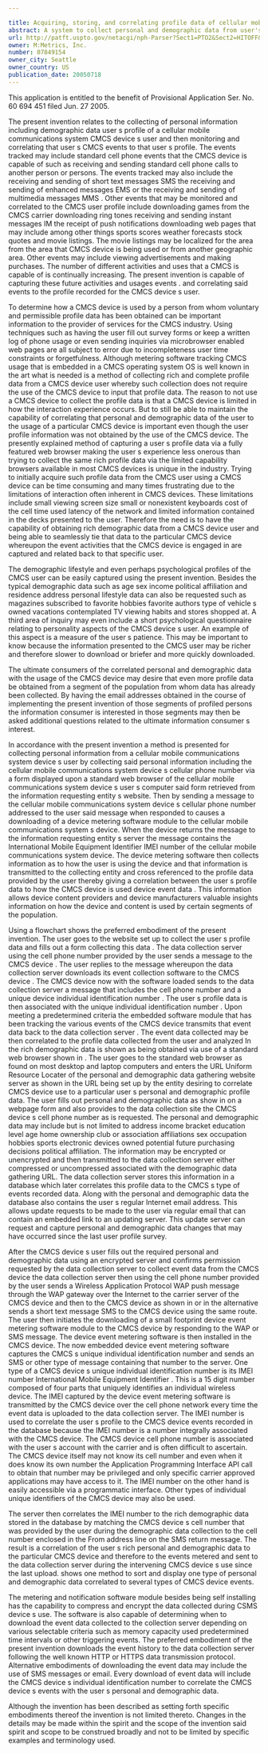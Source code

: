 ```yaml
---

title: Acquiring, storing, and correlating profile data of cellular mobile communications system's users to events
abstract: A system to collect personal and demographic data from user's of cellular mobile communications system devices. This system uses a standard web browser to collect the personal and demographic data instead of the device itself because of the limited interactive experience available to cellular mobile communications system device users. After obtaining data from the user including the user's cellular mobile communications system device's cellular phone number, a message is sent to the device. When a link is the message is activated a small event collection data software module is downloaded to the cellular mobile communications system device. The return message to the data collection entity incorporates the cellular mobile communications system device's International Mobile Equipment Identifier (IMEI) number. This number then ties the event data collected by the module to the personal and demographic information collected from the cellular mobile communications system device user.
url: http://patft.uspto.gov/netacgi/nph-Parser?Sect1=PTO2&Sect2=HITOFF&p=1&u=%2Fnetahtml%2FPTO%2Fsearch-adv.htm&r=1&f=G&l=50&d=PALL&S1=07849154&OS=07849154&RS=07849154
owner: M:Metrics, Inc.
number: 07849154
owner_city: Seattle
owner_country: US
publication_date: 20050718
---
```

This application is entitled to the benefit of Provisional Application Ser. No. 60 694 451 filed Jun. 27 2005.

The present invention relates to the collecting of personal information including demographic data user s profile of a cellular mobile communications system CMCS device s user and then monitoring and correlating that user s CMCS events to that user s profile. The events tracked may include standard cell phone events that the CMCS device is capable of such as receiving and sending standard cell phone calls to another person or persons. The events tracked may also include the receiving and sending of short text messages SMS the receiving and sending of enhanced messages EMS or the receiving and sending of multimedia messages MMS . Other events that may be monitored and correlated to the CMCS user profile include downloading games from the CMCS carrier downloading ring tones receiving and sending instant messages IM the receipt of push notifications downloading web pages that may include among other things sports scores weather forecasts stock quotes and movie listings. The movie listings may be localized for the area from the area that CMCS device is being used or from another geographic area. Other events may include viewing advertisements and making purchases. The number of different activities and uses that a CMCS is capable of is continually increasing. The present invention is capable of capturing these future activities and usages events . and correlating said events to the profile recorded for the CMCS device s user.

To determine how a CMCS device is used by a person from whom voluntary and permissible profile data has been obtained can be important information to the provider of services for the CMCS industry. Using techniques such as having the user fill out survey forms or keep a written log of phone usage or even sending inquiries via microbrowser enabled web pages are all subject to error due to incompleteness user time constraints or forgetfulness. Although metering software tracking CMCS usage that is embedded in a CMCS operating system OS is well known in the art what is needed is a method of collecting rich and complete profile data from a CMCS device user whereby such collection does not require the use of the CMCS device to input that profile data. The reason to not use a CMCS device to collect the profile data is that a CMCS device is limited in how the interaction experience occurs. But to still be able to maintain the capability of correlating that personal and demographic data of the user to the usage of a particular CMCS device is important even though the user profile information was not obtained by the use of the CMCS device. The presently explained method of capturing a user s profile data via a fully featured web browser making the user s experience less onerous than trying to collect the same rich profile data via the limited capability browsers available in most CMCS devices is unique in the industry. Trying to initially acquire such profile data from the CMCS user using a CMCS device can be time consuming and many times frustrating due to the limitations of interaction often inherent in CMCS devices. These limitations include small viewing screen size small or nonexistent keyboards cost of the cell time used latency of the network and limited information contained in the decks presented to the user. Therefore the need is to have the capability of obtaining rich demographic data from a CMCS device user and being able to seamlessly tie that data to the particular CMCS device whereupon the event activities that the CMCS device is engaged in are captured and related back to that specific user.

The demographic lifestyle and even perhaps psychological profiles of the CMCS user can be easily captured using the present invention. Besides the typical demographic data such as age sex income political affiliation and residence address personal lifestyle data can also be requested such as magazines subscribed to favorite hobbies favorite authors type of vehicle s owned vacations contemplated TV viewing habits and stores shopped at. A third area of inquiry may even include a short psychological questionnaire relating to personality aspects of the CMCS device s user. An example of this aspect is a measure of the user s patience. This may be important to know because the information presented to the CMCS user may be richer and therefore slower to download or briefer and more quickly downloaded.

The ultimate consumers of the correlated personal and demographic data with the usage of the CMCS device may desire that even more profile data be obtained from a segment of the population from whom data has already been collected. By having the email addresses obtained in the course of implementing the present invention of those segments of profiled persons the information consumer is interested in those segments may then be asked additional questions related to the ultimate information consumer s interest.

In accordance with the present invention a method is presented for collecting personal information from a cellular mobile communications system device s user by collecting said personal information including the cellular mobile communications system device s cellular phone number via a form displayed upon a standard web browser of the cellular mobile communications system device s user s computer said form retrieved from the information requesting entity s website. Then by sending a message to the cellular mobile communications system device s cellular phone number addressed to the user said message when responded to causes a downloading of a device metering software module to the cellular mobile communications system s device. When the device returns the message to the information requesting entity s server the message contains the International Mobile Equipment Identifier IMEI number of the cellular mobile communications system device. The device metering software then collects information as to how the user is using the device and that information is transmitted to the collecting entity and cross referenced to the profile data provided by the user thereby giving a correlation between the user s profile data to how the CMCS device is used device event data . This information allows device content providers and device manufacturers valuable insights information on how the device and content is used by certain segments of the population.

Using a flowchart shows the preferred embodiment of the present invention. The user goes to the website set up to collect the user s profile data and fills out a form collecting this data . The data collection server using the cell phone number provided by the user sends a message to the CMCS device . The user replies to the message whereupon the data collection server downloads its event collection software to the CMCS device . The CMCS device now with the software loaded sends to the data collection server a message that includes the cell phone number and a unique device individual identification number . The user s profile data is then associated with the unique individual identification number . Upon meeting a predetermined criteria the embedded software module that has been tracking the various events of the CMCS device transmits that event data back to the data collection server . The event data collected may be then correlated to the profile data collected from the user and analyzed In the rich demographic data is shown as being obtained via use of a standard web browser shown in . The user goes to the standard web browser as found on most desktop and laptop computers and enters the URL Uniform Resource Locater of the personal and demographic data gathering website server as shown in the URL being set up by the entity desiring to correlate CMCS device use to a particular user s personal and demographic profile data. The user fills out personal and demographic data as show in on a webpage form and also provides to the data collection site the CMCS device s cell phone number as is requested. The personal and demographic data may include but is not limited to address income bracket education level age home ownership club or association affiliations sex occupation hobbies sports electronic devices owned potential future purchasing decisions political affiliation. The information may be encrypted or unencrypted and then transmitted to the data collection server either compressed or uncompressed associated with the demographic data gathering URL. The data collection server stores this information in a database which later correlates this profile data to the CMCS s type of events recorded data. Along with the personal and demographic data the database also contains the user s regular Internet email address. This allows update requests to be made to the user via regular email that can contain an embedded link to an updating server. This update server can request and capture personal and demographic data changes that may have occurred since the last user profile survey.

After the CMCS device s user fills out the required personal and demographic data using an encrypted server and confirms permission requested by the data collection server to collect event data from the CMCS device the data collection server then using the cell phone number provided by the user sends a Wireless Application Protocol WAP push message through the WAP gateway over the Internet to the carrier server of the CMCS device and then to the CMCS device as shown in or in the alternative sends a short text message SMS to the CMCS device using the same route. The user then initiates the downloading of a small footprint device event metering software module to the CMCS device by responding to the WAP or SMS message. The device event metering software is then installed in the CMCS device. The now embedded device event metering software captures the CMCS s unique individual identification number and sends an SMS or other type of message containing that number to the server. One type of a CMCS device s unique individual identification number is its IMEI number International Mobile Equipment Identifier . This is a 15 digit number composed of four parts that uniquely identifies an individual wireless device. The IMEI captured by the device event metering software is transmitted by the CMCS device over the cell phone network every time the event data is uploaded to the data collection server. The IMEI number is used to correlate the user s profile to the CMCS device events recorded in the database because the IMEI number is a number integrally associated with the CMCS device. The CMCS device cell phone number is associated with the user s account with the carrier and is often difficult to ascertain. The CMCS device itself may not know its cell number and even when it does know its own number the Application Programming Interface API call to obtain that number may be privileged and only specific carrier approved applications may have access to it. The IMEI number on the other hand is easily accessible via a programmatic interface. Other types of individual unique identifiers of the CMCS device may also be used.

The server then correlates the IMEI number to the rich demographic data stored in the database by matching the CMCS device s cell number that was provided by the user during the demographic data collection to the cell number enclosed in the From address line on the SMS return message. The result is a correlation of the user s rich personal and demographic data to the particular CMCS device and therefore to the events metered and sent to the data collection server during the intervening CMCS device s use since the last upload. shows one method to sort and display one type of personal and demographic data correlated to several types of CMCS device events.

The metering and notification software module besides being self installing has the capability to compress and encrypt the data collected during CSMS device s use. The software is also capable of determining when to download the event data collected to the collection server depending on various selectable criteria such as memory capacity used predetermined time intervals or other triggering events. The preferred embodiment of the present invention downloads the event history to the data collection server following the well known HTTP or HTTPS data transmission protocol. Alternative embodiments of downloading the event data may include the use of SMS messages or email. Every download of event data will include the CMCS device s individual identification number to correlate the CMCS device s events with the user s personal and demographic data.

Although the invention has been described as setting forth specific embodiments thereof the invention is not limited thereto. Changes in the details may be made within the spirit and the scope of the invention said spirit and scope to be construed broadly and not to be limited by specific examples and terminology used.

